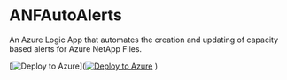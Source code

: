 # ANFAutoAlerts
An Azure Logic App that automates the creation and updating of capacity based alerts for Azure NetApp Files.

[![Deploy to Azure](https://aka.ms/deploytoazurebutton)]([![Deploy to Azure](https://aka.ms/deploytoazurebutton)](https://portal.azure.com/#create/Microsoft.Template/uri/https%3A%2F%2Fraw.githubusercontent.com%2FANFTechTeam%2FANFAutoAlerts%2Fmaster%2Fanfautoalerts.json)
)
